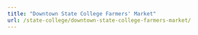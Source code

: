 ```yaml
---
title: "Downtown State College Farmers' Market"
url: /state-college/downtown-state-college-farmers-market/
---
```

